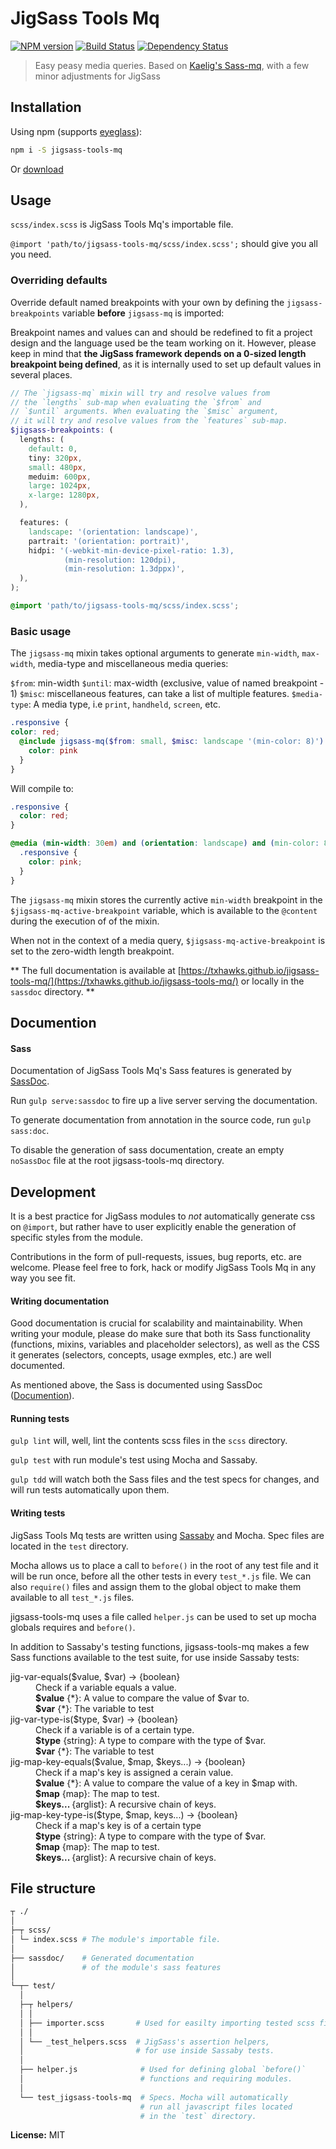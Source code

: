 # JigSass Tools Mq
[![NPM version][npm-image]][npm-url]  [![Build Status][travis-image]][travis-url] [![Dependency Status][daviddm-image]][daviddm-url]   

 > Easy peasy media queries. Based on [Kaelig's Sass-mq](https://github.com/sass-mq/sass-mq), 
 > with a few minor adjustments for JigSass

## Installation

Using npm (supports [eyeglass](https://github.com/sass-eyeglass/eyeglass)):

```sh
npm i -S jigsass-tools-mq
```

Or [download](https://raw.githubusercontent.com/TxHawks/jigsass-tools-mq/master/scss/index.scss)

## Usage
`scss/index.scss` is JigSass Tools Mq's importable file.

`@import 'path/to/jigsass-tools-mq/scss/index.scss';` should give you all you need.

### Overriding defaults

Override default named breakpoints with your own by defining the 
`jigsass-breakpoints` variable **before** `jigsass-mq` is imported:

Breakpoint names and values can and should be redefined to fit a
project design and the language used be the team working on it.
However, please keep in mind that **the JigSass framework depends
on a 0-sized length breakpoint being defined**, as it is internally
used to set up default values in several places.

```scss
// The `jigsass-mq` mixin will try and resolve values from 
// the `lengths` sub-map when evaluating the `$from` and 
// `$until` arguments. When evaluating the `$misc` argument, 
// it will try and resolve values from the `features` sub-map.
$jigsass-breakpoints: (
  lengths: (
    default: 0,
    tiny: 320px,
    small: 480px,
    meduim: 600px,
    large: 1024px,
    x-large: 1280px,
  ),

  features: (
    landscape: '(orientation: landscape)',
    partrait: '(orientation: portrait)',
    hidpi: '(-webkit-min-device-pixel-ratio: 1.3),
            (min-resolution: 120dpi),
            (min-resolution: 1.3dppx)',
  ),
);

@import 'path/to/jigsass-tools-mq/scss/index.scss';
```

### Basic usage

The `jigsass-mq` mixin takes optional arguments to generate `min-width`, `max-width`, media-type 
and miscellaneous media queries:

`$from`: min-width
`$until`: max-width (exclusive, value of named breakpoint - 1)
`$misc`: miscellaneous features, can take a list of multiple features.
`$media-type`: A media type, i.e `print`, `handheld`, `screen`, etc.

```scss
.responsive {
color: red;
  @include jigsass-mq($from: small, $misc: landscape '(min-color: 8)') {
    color: pink
  }
}
```

Will compile to:

```css
.responsive {
  color: red;
}

@media (min-width: 30em) and (orientation: landscape) and (min-color: 8) {
  .responsive {
    color: pink;
  }
}
```

The `jigsass-mq` mixin stores the currently active `min-width` breakpoint in the 
`$jigsass-mq-active-breakpoint` variable, which is available to the `@content` during the 
execution of of the mixin.

When not in the context of a media query, `$jigsass-mq-active-breakpoint` is set to
the zero-width length breakpoint.

** The full documentation is available at 
[https://txhawks.github.io/jigsass-tools-mq/](https://txhawks.github.io/jigsass-tools-mq/)
or locally in the `sassdoc` directory. **


## Documention

#### Sass

Documentation of JigSass Tools Mq's Sass features is generated by [SassDoc](http://sassdoc.com).

Run `gulp serve:sassdoc` to fire up a live server serving the documentation.

To generate documentation from annotation in the source code, run `gulp sass:doc`.

To disable the generation of sass documentation, create an empty `noSassDoc`
file at the root jigsass-tools-mq directory.

## Development

It is a best practice for JigSass modules to *not* automatically generate css on `@import`, but 
rather have to user explicitly enable the generation of specific styles from the module.

Contributions in the form of pull-requests, issues, bug reports, etc. are welcome.
Please feel free to fork, hack or modify JigSass Tools Mq in any way you see fit.

#### Writing documentation

Good documentation is crucial for scalability and maintainability. When writing your module,
please do make sure that both its Sass functionality (functions, mixins, 
variables and placeholder selectors), as well as the CSS it generates (selectors, 
concepts, usage exmples, etc.) are well documented.

As mentioned above, the Sass is documented using SassDoc 
([Documention](http://sassdoc.com/annotations/)).

#### Running tests
`gulp lint` will, well, lint the contents scss files in the `scss` directory.

`gulp test` with run module's test using Mocha and Sassaby.

`gulp tdd` will watch both the Sass files and the test specs for changes, and will
run tests automatically upon them.

#### Writing tests

JigSass Tools Mq tests are written using [Sassaby](https://github.com/ryanbahniuk/sassaby)
and Mocha. Spec files are located in the `test` directory.

Mocha allows us to place a call to `before()` in the root of any test file and it 
will be run once, before all the other tests in every `test_*.js` file. 
We can also `require()` files and assign them to the global object to make them 
available to all `test_*.js` files. 

jigsass-tools-mq uses a file called `helper.js` can be used to set up mocha 
globals requires and `before()`.

In addition to Sassaby's testing functions, jigsass-tools-mq makes a few Sass
functions available to the test suite, for use inside Sassaby tests:

<dl>
  <dt>jig-var-equals($value, $var) -> {boolean}<dt>
  <dd>
		Check if a variable equals a value.<br />
		<strong>$value</strong> {*}: A value to compare the value of $var to.<br />
		<strong>$var</strong> {*}: The variable to test<br />
	</dd>
  <dt>jig-var-type-is($type, $var) -> {boolean}<dt>
  <dd>
		Check if a variable is of a certain type.<br />
		<strong>$type</strong> {string}: A type to compare with the type of $var.<br />
		<strong>$var</strong> {*}: The variable to test<br />
	</dd>
  <dt>jig-map-key-equals($value, $map, $keys...) -> {boolean}<dt>
  <dd>
		Check if a map's key is assigned a cerain value.<br />
		<strong>$value</strong> {*}:  A value to compare the value of a key in $map with.<br />
		<strong>$map</strong> {map}: The map to test.<br />
		<strong>$keys... </strong> {arglist}: A recursive chain of keys.<br />
	</dd>
  <dt>jig-map-key-type-is($type, $map, keys...) -> {boolean}<dt>
  <dd>
		Check if a map's key is of a certain type<br />
		<strong>$type</strong> {string}: A type to compare with the type of $var.<br />
		<strong>$map</strong> {map}: The map to test.<br />
		<strong>$keys... </strong> {arglist}: A recursive chain of keys.<br />
	</dd>
</dl>


## File structure
```bash
┬ ./
│
├─┬ scss/ 
│ └─ index.scss # The module's importable file.
│
├── sassdoc/    # Generated documentation 
│               # of the module's sass features
│
└─┬─ test/
  │
  ├─┬ helpers/
  │ │
  │ ├── importer.scss       # Used for easilty importing tested scss files
  │ │
  │ └── _test_helpers.scss  # JigSass's assertion helpers,
  │                         # for use inside Sassaby tests.
  │                         
  ├── helper.js              # Used for defining global `before()`
  │                          # functions and requiring modules.
  │                         
  └── test_jigsass-tools-mq  # Specs. Mocha will automatically 
                             # run all javascript files located
                             # in the `test` directory.
```

**License:** MIT



[npm-image]: https://badge.fury.io/js/jigsass-tools-mq.svg
[npm-url]: https://npmjs.org/package/jigsass-tools-mq

[travis-image]: https://travis-ci.org/TxHawks/jigsass-tools-mq.svg?branch=master
[travis-url]: https://travis-ci.org/TxHawks/jigsass-tools-mq
[daviddm-image]: https://david-dm.org/TxHawks/jigsass-tools-mq.svg?theme=shields.io
[daviddm-url]: https://david-dm.org/TxHawks/jigsass-tools-mq
